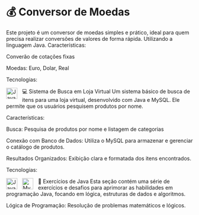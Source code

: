 # 💰 Conversor de Moedas
Este projeto é um conversor de moedas simples e prático, ideal para quem precisa realizar conversões de valores de forma rápida. Utilizando a linguagem Java.
Características:

Converão de cotações fixas

Moedas: Euro, Dolar, Real

Tecnologias:

<div align="left">
<img
align="left"
alt="Java"
title="Java"
width="30px"
style="padding-right: 10px;"
src="https://cdn.jsdelivr.net/gh/devicons/devicon@latest/icons/java/java-original.svg"
/>
</div>

💻 Sistema de Busca em Loja Virtual
Um sistema básico de busca de itens para uma loja virtual, desenvolvido com Java e MySQL. Ele permite que os usuários pesquisem produtos por nome.

Características:

Busca: Pesquisa de produtos por nome e listagem de categorias

Conexão com Banco de Dados: Utiliza o MySQL para armazenar e gerenciar o catálogo de produtos.

Resultados Organizados: Exibição clara e formatada dos itens encontrados.

Tecnologias:

<div align="left">
<img
align="left"
alt="Java"
title="Java"
width="30px"
style="padding-right: 10px;"
src="https://cdn.jsdelivr.net/gh/devicons/devicon@latest/icons/java/java-original.svg"
/>
<img
align="left"
alt="MySQL"
title="MySQL"
width="30px"
style="padding-right: 10px;"
src="https://cdn.jsdelivr.net/gh/devicons/devicon@latest/icons/mysql/mysql-original.svg"
/>
</div>

🚀 Exercícios de Java
Esta seção contém uma série de exercícios e desafios para aprimorar as habilidades em programação Java, focando em lógica, estruturas de dados e algoritmos.

Lógica de Programação: Resolução de problemas matemáticos e lógicos.
